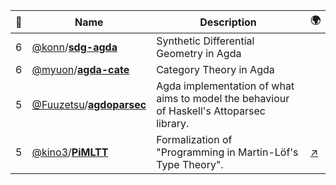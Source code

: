 |:star2: | Name | Description | 🌍|
|---|---|---|---|
|6|[@konn](https://github.com/konn)/[**sdg-agda**](https://github.com/konn/sdg-agda)|Synthetic Differential Geometry in Agda||
|6|[@myuon](https://github.com/myuon)/[**agda-cate**](https://github.com/myuon/agda-cate)|Category Theory in Agda||
|5|[@Fuuzetsu](https://github.com/Fuuzetsu)/[**agdoparsec**](https://github.com/Fuuzetsu/agdoparsec)|Agda implementation of what aims to model the behaviour of Haskell's Attoparsec library.||
|5|[@kino3](https://github.com/kino3)/[**PiMLTT**](https://github.com/kino3/PiMLTT)|Formalization of "Programming in Martin-Löf's Type Theory".|[:arrow_upper_right:](http://www.cse.chalmers.se/research/group/logic/book/)|

